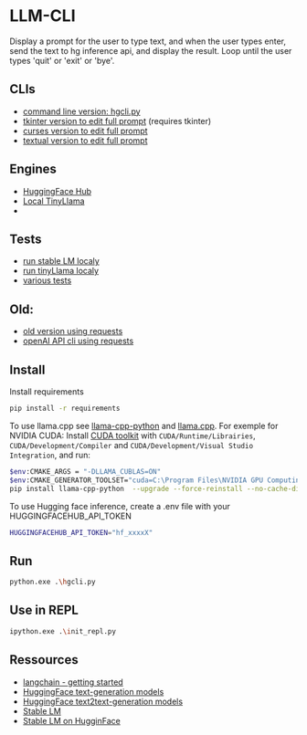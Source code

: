 # LLM-CLI

Display a prompt for the user to type text, and when the user types enter, send the text to hg inference api, and display the result. 
Loop until the user types 'quit' or 'exit' or 'bye'.

## CLIs
- [command line version: hgcli.py](./cli_simple.py)
- [tkinter version to edit full prompt](./cli_tkinter.py) (requires tkinter)
- [curses version to edit full prompt](./cli_curses.py)
- [textual version to edit full prompt](./cli_textual.py)

## Engines
- [HuggingFace Hub](./engine_hg.py)
- [Local TinyLlama](./engine_local.py)
- 
## Tests
- [run stable LM localy](./test/test-local-stable-lm.py)
- [run tinyLlama localy](./test/test-local-tinyllama.py)
- [various tests](./test/)

## Old:
- [old version using requests](./old/hgcli-requests.py)
- [openAI API cli using requests](./old/openaicli.py)

## Install

Install requirements
```sh
pip install -r requirements
```

To use llama.cpp see [llama-cpp-python](https://llama-cpp-python.readthedocs.io/en/latest/) and [llama.cpp](https://github.com/ggerganov/llama.cpp#build). For exemple for NVIDIA CUDA:
Install [CUDA toolkit](https://developer.nvidia.com/cuda-downloads) with `CUDA/Runtime/Librairies`, `CUDA/Development/Compiler` and `CUDA/Development/Visual Studio Integration`, and run:

```sh
$env:CMAKE_ARGS = "-DLLAMA_CUBLAS=ON"
$env:CMAKE_GENERATOR_TOOLSET="cuda=C:\Program Files\NVIDIA GPU Computing Toolkit\CUDA\v12.3"
pip install llama-cpp-python  --upgrade --force-reinstall --no-cache-dir
```

To use Hugging face inference, create a .env file with your HUGGINGFACEHUB_API_TOKEN
```sh
HUGGINGFACEHUB_API_TOKEN="hf_xxxxX"
```

## Run
```sh
python.exe .\hgcli.py
```

## Use in REPL
```sh
ipython.exe .\init_repl.py
```

## Ressources
- [langchain - getting started](https://python.langchain.com/en/latest/modules/models/llms/getting_started.html)
- [HuggingFace text-generation models](https://huggingface.co/models?pipeline_tag=text-generation)
- [HuggingFace text2text-generation models](https://huggingface.co/models?pipeline_tag=text2text-generation)
- [Stable LM](https://github.com/Stability-AI/StableLM)
- [Stable LM on HugginFace](https://huggingface.co/stabilityai/stablelm-tuned-alpha-7b)